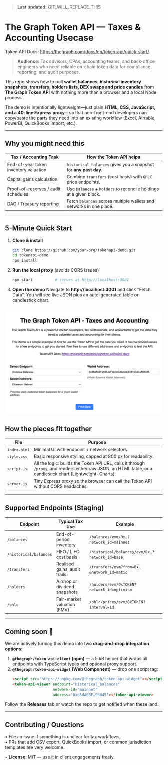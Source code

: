 > **Last updated:** GIT_WILL_REPLACE_THIS

# The Graph Token API — Taxes & Accounting Usecase

Token API Docs: https://thegraph.com/docs/en/token-api/quick-start/

> **Audience:** Tax advisors, CPAs, accounting teams, and back-office engineers who need reliable on-chain token data for compliance, reporting, and audit purposes.

This repo shows how to pull **wallet balances, historical inventory snapshots, transfers, holders lists, DEX swaps and price candles** from **The Graph Token API** with nothing more than a browser and a local Node process.

The demo is intentionally lightweight—just plain **HTML, CSS, JavaScript, and a 40-line Express proxy**—so that non-front-end developers can copy/paste the parts they need into an existing workflow (Excel, Airtable, PowerBI, QuickBooks import, etc.).

---
## Why you might need this

| Tax / Accounting Task | How the Token API helps |
| --------------------- | ----------------------- |
| End-of-year token inventory valuation | `historical_balances` gives you a snapshot for **any past day**. |
| Capital gains calculation | Combine `transfers` (cost basis) with `OHLC` price endpoints. |
| Proof-of-reserves / audit schedules | Use `balances` + `holders` to reconcile holdings at a given block. |
| DAO / Treasury reporting | Fetch `balances` across multiple wallets and networks in one place. |

---
## 5-Minute Quick Start

1. **Clone & install**
   ```bash
   git clone https://github.com/your-org/tokenapi-demo.git
   cd tokenapi-demo
   npm install
   ```
2. **Run the local proxy** (avoids CORS issues)
   ```bash
   npm start          # serves at http://localhost:3001
   ```
3. **Open the demo**
   Navigate to **http://localhost:3001** and click "Fetch Data".  You will see live JSON plus an auto-generated table or candlestick chart.

![screenshot of demo UI](docs/screenshot.png)
---
## How the pieces fit together

| File | Purpose |
| ---- | ------- |
| `index.html` | Minimal UI with endpoint + network selectors. |
| `style.css`  | Basic responsive styling, capped at 800 px for readability. |
| `script.js`  | All the logic: builds the Token API URL, calls it through `/proxy`, and renders either raw JSON, an HTML table, or a candlestick chart (Lightweight-Charts). |
| `server.js`  | Tiny Express proxy so the browser can call the Token API without CORS headaches. |

---
## Supported Endpoints (Staging)

| Endpoint | Typical Tax Use | Example |
| -------- | --------------- | ------- |
| `/balances` | End-of-period inventory | `/balances/evm/0x…?network_id=mainnet` |
| `/historical/balances` | FIFO / LIFO cost basis | `/historical/balances/evm/0x…?network_id=base` |
| `/transfers` | Realised gains, audit trails | `/transfers/evm?from=0x…&network_id=matic` |
| `/holders` | Airdrop or dividend snapshots | `/holders/evm/0xTOKEN?network_id=optimism` |
| `/ohlc` | Fair-market valuation (FMV) | `/ohlc/prices/evm/0xTOKEN?interval=1d` |

---
## Coming soon 🚧

We are actively turning this demo into two **drag-and-drop integration options**:

1. **`@thegraph/token-api-client` (npm)** — a 5 kB helper that wraps all endpoints with TypeScript types and optional proxy support.
2. **`@thegraph/token-api-widget` (Web Component)** — drop one script tag:
   ```html
   <script src="https://unpkg.com/@thegraph/token-api-widget"></script>
   <token-api-viewer endpoint="historical_balances"
                     network-id="mainnet"
                     address="0xd8dA6BF…96045"></token-api-viewer>
   ```

Follow the **Releases** tab or watch the repo to get notified when these land.

---
## Contributing / Questions

• File an issue if something is unclear for tax workflows.  
• PRs that add CSV export, QuickBooks import, or common jurisdiction templates are very welcome.

‣ **License**: MIT — use it in client engagements freely.

